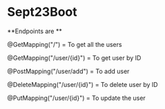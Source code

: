 # Sept23Boot

**Endpoints are **

@GetMapping("/") = To get all the users 

@GetMapping("/user/{id}") = To get user by ID

@PostMapping("/user/add") = To add user

@DeleteMapping("/user/{id}") = To delete user by ID

@PutMapping("/user/{id}") = To update the user 
